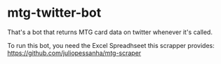 # mtg-twitter-bot
That's a bot that returns MTG card data on twitter whenever it's called.

To run this bot, you need the Excel Spreadhseet this scrapper provides: https://github.com/juliopessanha/mtg-scraper
